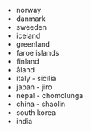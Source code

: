 * norway
* danmark
* sweeden
* iceland
* greenland
* faroe islands
* finland
* åland
* italy - sicilia
* japan - jiro
* nepal - chomolunga
* china - shaolin
* south korea
* india
